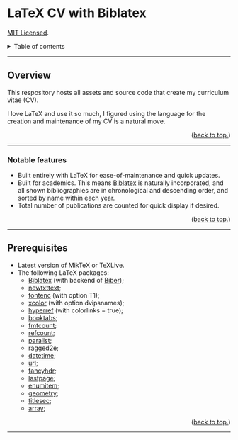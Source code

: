 # LaTeX CV with Biblatex

[MIT Licensed](https://github.com/PaulTran47/CV/blob/master/LICENCE.md).

<details>
  <summary>Table of contents</summary>
  <ul>
    <li>
      <a href="#overview">Overview</a>
      <ul>
        <li><a href="#notable-features">Notable features</a></li>
      </ul>
    </li>
    <li><a href="#prerequisites">Prerequisites</a></li>
  </ul>
</details>

---

## Overview

This respository hosts all assets and source code that create my curriculum vitae (CV).

I love LaTeX and use it so much, I figured using the language for the creation and maintenance of my CV is a natural move. 

<p align="right">
  (<a href="#latex-cv-with-biblatex">back to top.</a>)
</p>

---

### Notable features

* Built entirely with LaTeX for ease-of-maintenance and quick updates.
* Built for academics. This means [Biblatex](https://ctan.org/pkg/biblatex?lang=en) is naturally incorporated, and all shown bibliographies are in chronological and descending order, and sorted by name within each year.
* Total number of publications are counted for quick display if desired. 

<p align="right">
  (<a href="#latex-cv-with-biblatex">back to top.</a>)
</p>

---

## Prerequisites

* Latest version of MikTeX or TeXLive.
* The following LaTeX packages:
  * [Biblatex](https://ctan.org/pkg/biblatex) (with backend of [Biber](https://ctan.org/pkg/biber));
  * [newtxttext](https://ctan.org/pkg/newtx);
  * [fontenc](https://ctan.org/pkg/fontenc) (with option T1);
  * [xcolor](https://ctan.org/pkg/xcolor) (with option dvipsnames);
  * [hyperref](https://ctan.org/pkg/hyperref) (with colorlinks = true);
  * [booktabs](https://ctan.org/pkg/booktabs);
  * [fmtcount](https://ctan.org/pkg/fmtcount);
  * [refcount](https://ctan.org/pkg/refcount);
  * [paralist](https://ctan.org/pkg/paralist);
  * [ragged2e](https://ctan.org/pkg/ragged2e);
  * [datetime](https://ctan.org/pkg/datetime);
  * [url](https://ctan.org/pkg/url);
  * [fancyhdr](https://ctan.org/pkg/fancyhdr);
  * [lastpage](https://ctan.org/pkg/lastpage);
  * [enumitem](https://ctan.org/pkg/enumitem);
  * [geometry](https://ctan.org/pkg/geometry);
  * [titlesec](https://ctan.org/pkg/titlesec);
  * [array](https://ctan.org/pkg/array);

<p align="right">
  (<a href="#latex-cv-with-biblatex">back to top.</a>)
</p>

---
